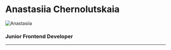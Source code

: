 # Anastasiia Chernolutskaia 
![Anastasiia](https://avatars.githubusercontent.com/u/105224880?v=4 "Anastasiia")

### Junior Frontend Developer 
***